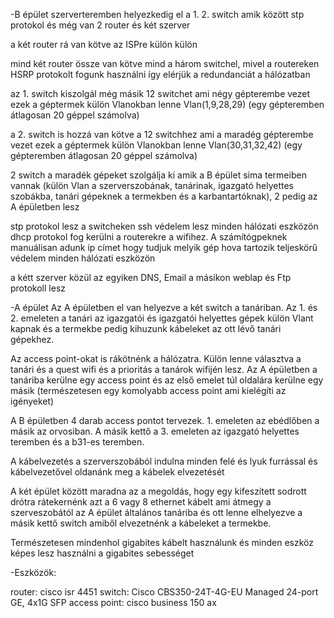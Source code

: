 -B épület
szerverteremben helyezkedig el a 1. 2. switch amik között stp protokol és még van 2 router és két szerver

a két router rá van kötve az ISPre külön külön

mind két router össze van kötve mind a három switchel, mivel a routereken HSRP protokolt fogunk használni így elérjük a redundanciát a hálózatban

az 1. switch kiszolgál még másik 12 switchet ami négy gépterembe vezet
ezek a géptermek külön Vlanokban lenne Vlan(1,9,28,29) (egy gépteremben átlagosan 20 géppel számolva)

a 2. switch is hozzá van kötve a 12 switchhez ami a maradég gépterembe vezet
ezek a géptermek külön Vlanokban lenne Vlan(30,31,32,42) (egy gépteremben átlagosan 20 géppel számolva)

2 switch a maradék gépeket szolgálja ki amik a B épület sima termeiben vannak (külön Vlan a szerverszobának, tanárinak, igazgató helyettes szobákba, tanári gépeknek a termekben és a karbantartóknak), 2 pedig az A épületben lesz



stp protokol lesz a switcheken
ssh védelem lesz minden hálózati eszközön
dhcp protokol fog kerülni a routerekre a wifihez. A számítógpeknek manuálisan adunk ip címet hogy tudjuk melyik gép hova tartozik
teljeskörű védelem minden hálózati eszközön

a kétt szerver közül az egyiken DNS, Email a másikon weblap és Ftp protokoll lesz



-A épület
Az A épületben el van helyezve a két switch a tanáriban. Az 1. és 2. emeleten a tanári az igazgatói és igazgatói helyettes gépek külön Vlant kapnak és a termekbe pedig kihuzunk kábeleket az ott lévő tanári gépekhez.



Az access point-okat is rákötnénk a hálózatra. Külön lenne választva a tanári és a quest wifi és a prioritás a tanárok wifijén lesz. Az A épületben a tanáriba kerülne egy access point és az első emelet túl oldalára kerülne egy másik (természetesen egy komolyabb access point ami kielégíti az igényeket)

A B épületben 4 darab access pontot tervezek. 1. emeleten az ebédlőben a másik az orvosiban. A másik kettő a 3. emeleten az igazgató helyettes teremben és a b31-es teremben.



A kábelvezetés a szerverszobából indulna minden felé és lyuk furrással és kábelvezetővel oldanánk meg a kábelek elvezetését

A két épület között maradna az a megoldás, hogy egy kifeszített sodrott drótra rátekernénk azt a 6 vagy 8 ethernet kábelt ami átmegy a szerveszobától az A épület általános tanáriba és ott lenne elhelyezve a másik kettő switch amiből elvezetnénk a kábeleket a termekbe.

Természetesen mindenhol gigabites kábelt használunk és minden eszköz képes lesz használni a gigabites sebességet



-Eszközök:

router: cisco isr 4451
switch: Cisco CBS350-24T-4G-EU Managed 24-port GE, 4x1G SFP
access point: cisco business 150 ax